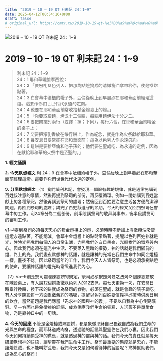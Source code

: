 ```yaml
---
title: "2019 – 10 – 19 QT 利未記 24：1~9"
date: 2025-04-12T00:54:16+0800
draft: false
# original_url: https://cmtc.tw/2019-10-19-qt-%e5%88%a9%e6%9c%aa%e8%a8%98-24%ef%bc%9a19
---
```


![2019 – 10 – 19 QT 利未記 24：1\~9](/images/qt.jpg   "2019 – 10 – 19 QT 利未記 24：1\~9")

# 2019 – 10 – 19 QT 利未記 24：1\~9

> 利未記 24：1\~9  
> 24：1 耶和華曉諭摩西說：  
> 24：2 「要吩咐以色列人，把那為點燈搗成的清橄欖油拿來給你，使燈常常點著。  
> 24：3 在會幕中法櫃的幔子外，亞倫從晚上到早晨必在耶和華面前經理這燈。這要作你們世世代代永遠的定例。  
> 24：4 他要在耶和華面前常收拾精金燈臺上的燈。」  
> 24：5 「你要取細麵，烤成十二個餅，每餅用麵伊法十分之二。  
> 24：6 要把餅擺列兩行（或譯：摞；下同），每行六個，在耶和華面前精金的桌子上；  
> 24：7 又要把淨乳香放在每行餅上，作為紀念，就是作為火祭獻給耶和華。  
> 24：8 每安息日要常擺在耶和華面前；這為以色列人作永遠的約。  
> 24：9 這餅是要給亞倫和他子孫的；他們要在聖處吃，為永遠的定例，因為在獻給耶和華的火祭中是至聖的。」

**1. 經文誦讀**

**2.  今天默想經文**
利 24：3 在會幕中法櫃的幔子外，亞倫從晚上到早晨必在耶和華面前經理這燈。這要作你們世世代代永遠的定例。

**3. 分享默想經文**
（1）我們讀利未記，會發現一個很有趣的規律，就是通常先講到百姓該注意的事情，然後再提到祭司的部份，再反覆循環。例如一開始講到百姓當獻上的各種祭祀，然後再講到祭司的處理；然後回到百姓要注意生活各方便的潔淨問題，再回到祭司的處理；講完了百姓該遵守的節期，今天的經文又回到祭司在會幕中的工作。利24章分為二個部份，前半段講祭司的敬拜與事奉，後半段講祭司的審判工作。

v1\~4提到祭司必須每天忠心的點金燈檯上的燈，必須時時不斷加上清橄欖油來使這燈永遠點著，不能熄滅。會幕中金燈檯上的點時常點著，提醒以色列百姓神就是光，時時光照我們每個人的日常生活，光照我們的白日黑夜，光照我們的環境與內心。因此我們必須在這光中生活，不要落入黑暗的權勢，神的話就是我們腳前的燈、路上的光，我們晝夜默想神的話語，就是讓神的光常在我們生命中如同金燈檯一樣，晝夜不熄。因此祭司當年的工作，我們今天人人皆祭司，也是必須承接點燈的使命，要讓神話語的燈光時常照進我們內心。

（2）v5\~9則是祭司處理陳設餅的規定，祭司必須按照烤餅之法烤12個陳設餅放在陳設桌上，有人說12個餅象徵以色列人的12支派。每七天更換一次，在安息日時舉行換餅，換下來的餅就成為祭司的食物，必須在聖處，就是會幕的院子裏吃。有人分享陳設餅一方面象徵舊約的嗎哪，提醒以色列百姓要信靠神必按時供應日用的飲食，當然前題是我們應當「先求神的國與神的義」，不要以自我為中心倒斃曠野。另一方面也是象徵神的話語，成為供應我們生命的靈糧，人活著不是單靠食物，乃是靠神口中的一切話。

**4. 今天的回應**
不管是金燈檯或陳設餅，都是象徵耶穌自己要親自成為我們生命的光與生命的糧食，而耶穌道成肉身，透過祂的話語與聖靈住在我們心裏。因此我們今天如何持續領受神的供應，就是透過神的靈與神的話。我們今天的責任就是每天研讀默想神的語語，讓聖靈在我們生命中工作。祭司最重要的態度就是忠心，不能讓燈熄滅，也不能叫餅荒廢，我們今天又是如何看待神的話語呢？求神幫助我們，成為忠心的祭司！
